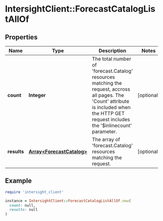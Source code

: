 # IntersightClient::ForecastCatalogListAllOf

## Properties

| Name | Type | Description | Notes |
| ---- | ---- | ----------- | ----- |
| **count** | **Integer** | The total number of &#39;forecast.Catalog&#39; resources matching the request, accross all pages. The &#39;Count&#39; attribute is included when the HTTP GET request includes the &#39;$inlinecount&#39; parameter. | [optional] |
| **results** | [**Array&lt;ForecastCatalog&gt;**](ForecastCatalog.md) | The array of &#39;forecast.Catalog&#39; resources matching the request. | [optional] |

## Example

```ruby
require 'intersight_client'

instance = IntersightClient::ForecastCatalogListAllOf.new(
  count: null,
  results: null
)
```

